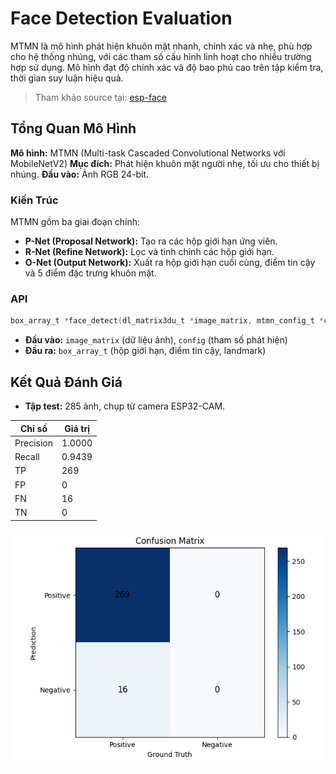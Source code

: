 # Face Detection Evaluation

MTMN là mô hình phát hiện khuôn mặt nhanh, chính xác và nhẹ, phù hợp cho hệ thống nhúng, với các tham
số cấu hình linh hoạt cho nhiều trường hợp sử dụng. Mô hình đạt độ chính xác và độ bao phủ cao trên tập kiểm tra, thời gian suy luận hiệu quả.

> Tham khảo source tại: [esp-face](https://github.com/yuricsource/esp-face/tree/master/face_detection)

## Tổng Quan Mô Hình

**Mô hình:** MTMN (Multi-task Cascaded Convolutional Networks với MobileNetV2)
**Mục đích:** Phát hiện khuôn mặt người nhẹ, tối ưu cho thiết bị nhúng.
**Đầu vào:** Ảnh RGB 24-bit.

### Kiến Trúc

MTMN gồm ba giai đoạn chính:
- **P-Net (Proposal Network):** Tạo ra các hộp giới hạn ứng viên.
- **R-Net (Refine Network):** Lọc và tinh chỉnh các hộp giới hạn.
- **O-Net (Output Network):** Xuất ra hộp giới hạn cuối cùng, điểm tin cậy và 5 điểm đặc trưng khuôn mặt.

### API

```c
box_array_t *face_detect(dl_matrix3du_t *image_matrix, mtmn_config_t *config);
```
- **Đầu vào:** `image_matrix` (dữ liệu ảnh), `config` (tham số phát hiện)
- **Đầu ra:** `box_array_t` (hộp giới hạn, điểm tin cậy, landmark)

## Kết Quả Đánh Giá

- **Tập test:** 285 ảnh, chụp từ camera ESP32-CAM.

| Chỉ số      | Giá trị   |
|-------------|----------|
| Precision   | 1.0000   |
| Recall      | 0.9439   |
| TP          | 269      |
| FP          | 0        |
| FN          | 16       |
| TN          | 0        |

![Confusion matrix](confusion_matrix.png)
